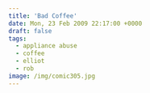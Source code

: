 ```yaml
---
title: 'Bad Coffee'
date: Mon, 23 Feb 2009 22:17:00 +0000
draft: false
tags:
  - appliance abuse
  - coffee
  - elliot
  - rob
image: /img/comic305.jpg
---
```


